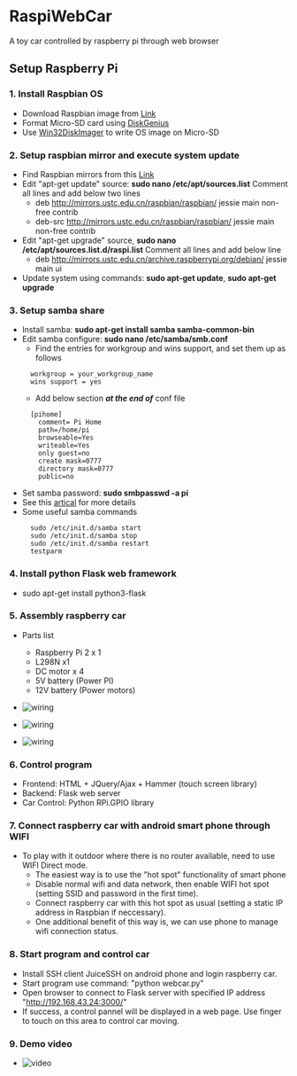 # RaspiWebCar

A toy car controlled by raspberry pi through web browser

## Setup Raspberry Pi

### 1. Install Raspbian OS

* Download Raspbian image from [Link](https://www.raspberrypi.org/downloads/raspbian/)
* Format Micro-SD card using [DiskGenius](http://www.diskgenius.cn/)
* Use [Win32DiskImager](https://sourceforge.net/projects/win32diskimager/files/latest/download) to write OS image on Micro-SD

### 2. Setup raspbian mirror and execute system update

* Find Raspbian mirrors from this [Link](http://www.raspbian.org/RaspbianMirrors)
* Edit "apt-get update" source: **sudo nano /etc/apt/sources.list** Comment all lines and add below two lines
  + deb http://mirrors.ustc.edu.cn/raspbian/raspbian/ jessie main non-free contrib
  + deb-src http://mirrors.ustc.edu.cn/raspbian/raspbian/ jessie main non-free contrib
* Edit "apt-get upgrade" source, **sudo nano /etc/apt/sources.list.d/raspi.list** Comment all lines and add below line
  + deb http://mirrors.ustc.edu.cn/archive.raspberrypi.org/debian/ jessie main ui
* Update system using commands: **sudo apt-get update**, **sudo apt-get upgrade**

### 3. Setup samba share

* Install samba: **sudo apt-get install samba samba-common-bin**
* Edit samba configure: **sudo nano /etc/samba/smb.conf**
  + Find the entries for workgroup and wins support, and set them up as follows
  ```
    workgroup = your_workgroup_name
    wins support = yes
  ```
  + Add below section **_at the end of_** conf file
  ```
    [pihome]
      comment= Pi Home
      path=/home/pi
      browseable=Yes
      writeable=Yes
      only guest=no
      create mask=0777
      directory mask=0777
      public=no
  ```
* Set samba password: **sudo smbpasswd -a pi**
* See this [artical](http://raspberrywebserver.com/serveradmin/share-your-raspberry-pis-files-and-folders-across-a-network.html) for more details
* Some useful samba commands
  ```
    sudo /etc/init.d/samba start
    sudo /etc/init.d/samba stop
    sudo /etc/init.d/samba restart
    testparm
  ```

### 4. Install python Flask web framework

* sudo apt-get install python3-flask

### 5. Assembly raspberry car
* Parts list
  + Raspberry Pi 2 x 1
  + L298N x1
  + DC motor x 4
  + 5V battery (Power PI)
  + 12V battery (Power motors)

* ![wiring](https://github.com/neptune46/RaspiWebCar/blob/master/picture/wiring.jpg?raw=true)
* ![wiring](https://github.com/neptune46/RaspiWebCar/blob/master/picture/wiring2.jpg?raw=true)
* ![wiring](https://github.com/neptune46/RaspiWebCar/blob/master/picture/wiring3.jpg?raw=true)

### 6. Control program
* Frontend: HTML + JQuery/Ajax + Hammer (touch screen library)
* Backend: Flask web server
* Car Control: Python RPi.GPIO library

### 7. Connect raspberry car with android smart phone through WIFI
* To play with it outdoor where there is no router available, need to use WIFI Direct mode.
  + The easiest way is to use the "hot spot" functionality of smart phone 
  + Disable normal wifi and data network, then enable WIFI hot spot (setting SSID and password in the first time).
  + Connect raspberry car with this hot spot as usual (setting a static IP address in Raspbian if neccessary).  
  + One additional benefit of this way is, we can use phone to manage wifi connection status.

### 8. Start program and control car
  + Install SSH client JuiceSSH on android phone and login raspberry car.
  + Start program use command: "python webcar.py"
  + Open browser to connect to Flask server with specified IP address "http://192.168.43.24:3000/"
  + If success, a control pannel will be displayed in a web page. Use finger to touch on this area to control car moving.

### 9. Demo video
  + ![video](https://github.com/neptune46/RaspiWebCar/blob/master/demo/video5.git?raw=true)